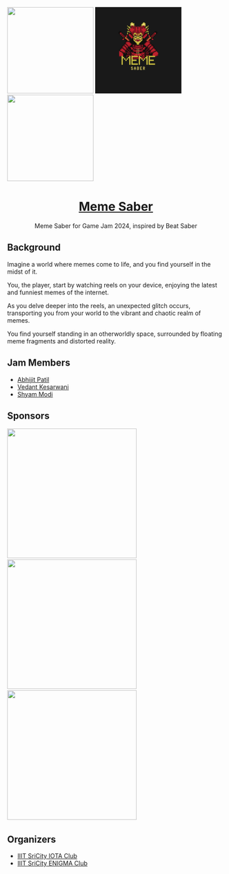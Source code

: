 <img src="https://github.com/InventedSarawak/Popeyies/assets/78657126/06b50897-f876-4e84-8e30-d3ef08647de8" height="200" width="200">
<img src="https://github.com/InventedSarawak/Popeyies/blob/main/rimberio%20(2).png" height="200" width="200">
<img src="https://github.com/InventedSarawak/Popeyies/assets/78657126/a9396b73-bb02-408d-97f5-7e20eee51318" height="200" width="200">

<h1 align="center"> <a href="">Meme Saber</a> </h1>

<p align="center">Meme Saber for Game Jam 2024, inspired by Beat Saber</p>

## Background
Imagine a world where memes come to life, and you find yourself in the midst of it.

You, the player, start by watching reels on your device, enjoying the latest and funniest memes of the internet.

As you delve deeper into the reels, an unexpected glitch occurs, transporting you from your world to the vibrant and chaotic realm of memes.

You find yourself standing in an otherworldly space, surrounded by floating meme fragments and distorted reality.

## Jam Members

- [Abhijit Patil](https://github.com/abhijit-23blaze/)
- [Vedant Kesarwani](https://github.com/InventedSarawak/)
- [Shyam Modi](https://github.com/shyxmzYU/)

## Sponsors
<img src="https://github.com/InventedSarawak/Popeyies/assets/78657126/2c4724b4-defc-4136-a8aa-e65943ecb0f1" height="300" width="300">
<img src="https://github.com/InventedSarawak/Popeyies/assets/78657126/b1ec8fd7-4426-4f2f-a985-2482a6fc71ae" height="300" width="300">
<img src="https://github.com/InventedSarawak/Popeyies/assets/78657126/9475f56b-236e-48c8-902f-a6ddae14dbf7" height="300" width="300">

## Organizers

- [IIIT SriCity IOTA Club](https://www.linkedin.com/company/iota-iiits/)
- [IIIT SriCity ENIGMA Club](https://github.com/Enigma-IIITS/)
